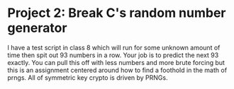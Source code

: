 # Project 2: Break C's random number generator
I have a test script in class 8 which will run for some unknown amount of time then spit out 93 numbers in a row.
Your job is to predict the next 93 exactly. You can pull this off with less numbers and more brute forcing but this is an assignment centered around how to find a foothold in the math of prngs.
All of symmetric key crypto is driven by PRNGs.